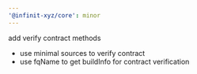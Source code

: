 ```yaml
---
'@infinit-xyz/core': minor
---
```


add verify contract methods

- use minimal sources to verify contract
- use fqName to get buildInfo for contract verification

